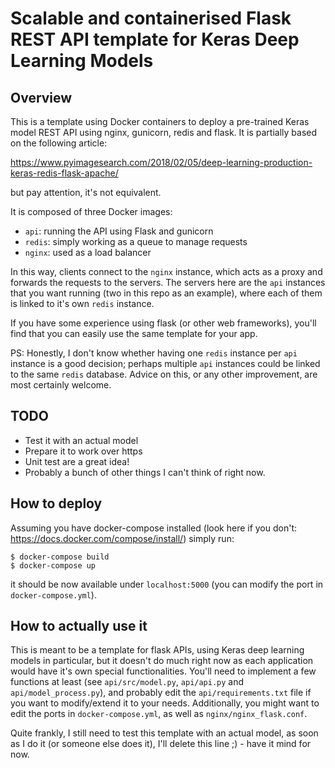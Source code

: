 # Scalable and containerised Flask REST API template for Keras Deep Learning Models

## Overview
This is a template using Docker containers to deploy a pre-trained Keras model REST API using nginx, gunicorn, redis and flask. It is partially based on the following article:

https://www.pyimagesearch.com/2018/02/05/deep-learning-production-keras-redis-flask-apache/

but pay attention, it's not equivalent.

It is composed of three Docker images:
  - `api`: running the API using Flask and gunicorn
  - `redis`: simply working as a queue to manage requests
  - `nginx`: used as a load balancer

In this way, clients connect to the `nginx` instance, which acts as a proxy and forwards the requests to the servers. The servers here are the `api` instances that you want running (two in this repo as an example), where each of them is linked to it's own `redis` instance.

If you have some experience using flask (or other web frameworks), you'll find that you can easily use the same template for your app.

PS: Honestly, I don't know whether having one `redis` instance per `api` instance is a good decision; perhaps multiple `api` instances could be linked to the same `redis` database. Advice on this, or any other improvement, are most certainly welcome.

## TODO
  - Test it with an actual model
  - Prepare it to work over https
  - Unit test are a great idea!
  - Probably a bunch of other things I can't think of right now.

## How to deploy
Assuming you have docker-compose installed (look here if you don't: https://docs.docker.com/compose/install/) simply run:
```
$ docker-compose build
$ docker-compose up
```
it should be now available under `localhost:5000` (you can modify the port in `docker-compose.yml`).

## How to actually use it

This is meant to be a template for flask APIs, using Keras deep learning models in particular, but it doesn't do much right now as each application would have it's own special functionalities. You'll need to implement a few functions at least (see `api/src/model.py`, `api/api.py` and `api/model_process.py`), and probably edit the `api/requirements.txt` file if you want to modify/extend it to your needs. Additionally, you might want to edit the ports in `docker-compose.yml`, as well as `nginx/nginx_flask.conf`.

Quite frankly, I still need to test this template with an actual model, as soon as I do it (or someone else does it), I'll delete this line ;) - have it mind for now.
